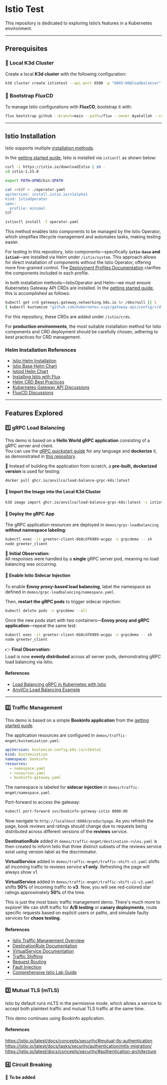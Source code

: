 # **Istio Test**

This repository is dedicated to exploring Istio’s features in a Kubernetes environment.

---

## **Prerequisites**

### 🔹 Local K3d Cluster

Create a local **K3d cluster** with the following configuration:

```sh
k3d cluster create istiotest --api-port 6500 -p "8085:80@loadbalancer" --agents 2
```

### 🔹 Bootstrap FluxCD

To manage Istio configurations with **FluxCD**, bootstrap it with:

```sh
flux bootstrap github --branch=main --path=/flux --owner Ayatallah --repository Istio-test --token-auth
```

---

## **Istio Installation**

Istio supports multiple [installation methods](https://istio.io/latest/docs/setup/install/).  

In the [getting started guide](https://istio.io/latest/docs/setup/getting-started/#download), Istio is installed via `istioctl` as shown below:

```sh
curl -L https://istio.io/downloadIstio | sh -
cd istio-1.25.0

export PATH=$PWD/bin:$PATH

cat <<EOF > ./operator.yaml
apiVersion: install.istio.io/v1alpha1
kind: IstioOperator
spec:
  profile: minimal
EOF

istioctl install -f operator.yaml
```
This method enables Istio components to be managed by the Istio Operator, which simplifies lifecycle management and automates tasks, making testing easier.

For testing in this repository, Istio components—specifically **`istio-base` and `istiod`**—are installed via Helm under `/istio/system`. This approach allows for direct installation of components without the Istio Operator, offering more fine-grained control. The [Deployment Profiles Documentation](https://istio.io/latest/docs/setup/additional-setup/config-profiles/#deployment-profiles) clarifies the components included in each profile.

In both installation methods—IstioOperator and Helm—we must ensure Kubernetes Gateway API CRDs are installed. In the [getting started guide](https://istio.io/latest/docs/setup/getting-started/#download), this is accomplished as follows:

```sh
kubectl get crd gateways.gateway.networking.k8s.io &> /dev/null || \
{ kubectl kustomize "github.com/kubernetes-sigs/gateway-api/config/crd?ref=v1.2.1" | kubectl apply -f -; }
```

For this repository, these CRDs are added under `/istio/crds`.

For **production environments**, the most suitable installation method for Istio components and CRD deployment should be carefully chosen, adhering to best practices for CRD management.

### **Helm Installation References**
- [Istio Helm Installation](https://istio.io/latest/docs/setup/install/helm/)
- [Istio Base Helm Chart](https://artifacthub.io/packages/helm/istio-official/base)
- [Istiod Helm Chart](https://artifacthub.io/packages/helm/istio-official/istiod)
- [Installing Istio with Flux](https://trstringer.com/install-istio-flux/)
- [Helm CRD Best Practices](https://helm.sh/docs/chart_best_practices/custom_resource_definitions/#some-caveats-and-explanations)
- [Kubernetes Gateway API Discussions](https://github.com/kubernetes-sigs/gateway-api/discussions/2655)
- [FluxCD Discussions](https://github.com/fluxcd/flux2/discussions/4457)

---

## **Features Explored**

### **1️⃣ gRPC Load Balancing**

This demo is based on a **Hello World gRPC application** consisting of a gRPC server and client.  
You can use the [gRPC quickstart guide](https://grpc.io/docs/languages/go/quickstart/) for any language and **dockerize** it, as demonstrated in [this repository](https://github.com/anvilco/load-balance-grpc-k8s).

🔹 Instead of building the application from scratch, a **pre-built, dockerized version** is used for testing:

```sh
docker pull ghcr.io/anvilco/load-balance-grpc-k8s:latest
```

#### **🔹 Import the Image into the Local K3d Cluster**
```sh
k3d image import ghcr.io/anvilco/load-balance-grpc-k8s:latest -c istiotest
```

#### **🔹 Deploy the gRPC App**
The gRPC application resources are deployed in `demos/grpc-loadbalancing` **without namespace labeling**:

```sh
kubectl exec -it greeter-client-6b8cdf6989-wcgqv -n grpcdemo -- sh
node greeter_client
```

📌 **Initial Observation:**  
All responses were handled by a **single** gRPC server pod, meaning no load balancing was occurring.

#### **🔹 Enable Istio Sidecar Injection**
To enable **Envoy proxy-based load balancing**, label the namespace as defined in `demos/grpc-loadbalancing/namespace.yaml`.

Then, **restart the gRPC pods** to trigger sidecar injection:

```sh
kubectl delete pods -n grpcdemo --all
```

Once the new pods start with two containers—**Envoy proxy and gRPC application**—repeat the same test:

```sh
kubectl exec -it greeter-client-6b8cdf6989-wcgqv -n grpcdemo -- sh
node greeter_client
```

👉 **Final Observation:**  
Load is now **evenly distributed** across all server pods, demonstrating gRPC load balancing via Istio.

#### **References**
- [Load Balancing gRPC in Kubernetes with Istio](https://www.useanvil.com/blog/engineering/load-balancing-grpc-in-kubernetes-with-istio/)
- [AnvilCo Load Balancing Example](https://github.com/anvilco/load-balance-grpc-k8s)

---

### **2️⃣ Traffic Management**

This demo is based on a simple **Bookinfo application** from the [getting started guide](https://istio.io/latest/docs/setup/getting-started/).

The application resources are configured in `demos/traffic-mngmt/kustomization.yaml`:

```yaml
apiVersion: kustomize.config.k8s.io/v1beta1
kind: Kustomization
namespace: bookinfo
resources:
  - namespace.yaml
  - resources.yaml
  - bookinfo-gateway.yaml
```

The namespace is labeled for **sidecar injection** in `demos/traffic-mngmt/namespace.yaml`.

Port-forward to access the gateway:
```sh
kubectl port-forward svc/bookinfo-gateway-istio 8080:80
```

Now navigate to `http://localhost:8080/productpage`. As you refresh the page, book reviews and ratings should change due to requests being distributed across different versions of the **reviews** service.

**DestinationRule** added in `demos/traffic-mngmt/destination-rules.yaml` is then created to inform Istio that three distinct subsets of the reviews service exist using version label as the discriminator.

**VirtualService** added in `demos/traffic-mngmt/traffic-shift-v1.yaml` shifts all incoming traffic to reviews service **v1 only**. Refreshing the page will always show v1.

**VirtualService** added in `demos/traffic-mngmt/traffic-shift-v1-v3.yaml` shifts **50%** of incoming traffic to **v3**. Now, you will see red-colored star ratings approximately **50%** of the time.

This is just the most basic traffic management demo. There's much more to explore! We can shift traffic for **A/B testing** or **canary deployments**, route specific requests based on explicit users or paths, and simulate faulty services for **chaos testing**.

#### **References**
- [Istio Traffic Management Overview](https://istio.io/latest/docs/concepts/traffic-management/)
- [DestinationRule Documentation](https://istio.io/latest/docs/reference/config/networking/destination-rule/#DestinationRule)
- [VirtualService Documentation](https://istio.io/latest/docs/reference/config/networking/virtual-service/)
- [Traffic Shifting](https://istio.io/latest/docs/tasks/traffic-management/traffic-shifting/)
- [Request Routing](https://istio.io/latest/docs/tasks/traffic-management/request-routing/)
- [Fault Injection](https://istio.io/latest/docs/tasks/traffic-management/fault-injection/)
- [Comprehensive Istio Lab Guide](https://dev.to/sre_panchanan/mastering-traffic-management-a-comprehensive-istio-lab-guide-245l)

---

### **3️⃣ Mutual TLS (mTLS)**
Istio by default runs mLTS in the permissive mode,  which allows a service to accept both plaintext traffic and mutual TLS traffic at the same time.

This demo continues using Bookinfo application. 

#### **References**
https://istio.io/latest/docs/concepts/security/#mutual-tls-authentication
https://istio.io/latest/docs/tasks/security/authentication/mtls-migration/
https://istio.io/latest/docs/concepts/security/#authentication-architecture

### **4️⃣ Circuit Breaking**
🚧 **To be added**
